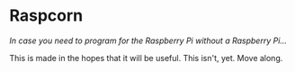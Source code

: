 # Raspcorn
_In case you need to program for the Raspberry Pi without a Raspberry Pi..._

This is made in the hopes that it will be useful. This isn't, yet. Move along.
